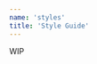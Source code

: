 ```yaml
---
name: 'styles'
title: 'Style Guide'
---
```


WIP

<!-- import ColorChart from '../../../components/misc/color-chart'

<div id="colors">

  <ColorChart />

</div>

<div id="headings">

  # Heading level 1
  ## Heading level 2
  ### Heading level 3
  #### Heading level 4
  ##### Heading level 5
  ###### Heading level 6

</div>

<div id="text">

  Nulla vitae elit libero, a pharetra augue. [This is an internal link.](/) Maecenas sed diam eget risus varius blandit sit amet non magna. [This is ALSO an internal link.](/blog) Maecenas sed diam eget risus varius blandit sit amet non magna. [This is a link to an external site.](https://sapper.svelte.dev) Aenean lacinia bibendum nulla sed consectetur. [This is a link to a subdomain.](https://colors.ryanfiller.com)

  Cras mattis consectetur purus sit amet fermentum. Vestibulum id ligula porta felis euismod semper. Maecenas sed diam eget risus varius blandit sit amet non magna. Fusce dapibus, tellus ac cursus commodo, tortor mauris condimentum nibh, ut fermentum massa justo sit amet risus. Cras mattis consectetur purus sit amet fermentum. Praesent commodo cursus magna, vel scelerisque nisl consectetur et.

  *Cum sociis natoque penatibus et magnis dis parturient montes, nascetur ridiculus mus.*
  _Sed posuere consectetur est at lobortis._
  _*Nulla vitae elit libero, a pharetra augue.*_

  - Donec sed odio dui.
  - Morbi leo risus, porta ac consectetur ac, vestibulum at eros.
  - Lorem ipsum dolor sit amet, consectetur adipiscing elit.
    - Donec sed odio dui.
    - Morbi leo risus, porta ac consectetur ac, vestibulum at eros.
    - Lorem ipsum dolor sit amet, consectetur adipiscing elit.

  1. Donec sed odio dui.
  2. Morbi leo risus, porta ac consectetur ac, vestibulum at eros.
  3. Lorem ipsum dolor sit amet, consectetur adipiscing elit.

</div>

<div id="quotes">

  > Any sufficiently advanced technology is indistinguishable from magic.
  > ***
  > [Arthur C. Clarke](https://en.wikipedia.org/wiki/Arthur_C._Clarke)

  > Unless someone like you cares a whole awful lot,
  > Nothing is going to get better. It's not.
  > ***
  > The Lorax

  <blockquote class="twitter-tweet"><p lang="en" dir="ltr">I need to make a tweet embed component for my blog.</p>&mdash; Ryan Filler (@ryanfiller_) <a href="https://twitter.com/ryanfiller_/status/1259280535421140998?ref_src=twsrc%5Etfw">May 10, 2020</a></blockquote>

</div>

<div id="tables">
  
  {/* TODO need to figure out how to do table caption */}
  {/* ?? https://www.npmjs.com/package/remark-grid-tables */}

  | Eddard Stark          | Jon Snow                   | Arya Stark               |
  |:--------------------- |:-------------------------- |:------------------------ |
  | Has a sword named Ice | Has a sword named Longclaw | Has a sword named Needle |
  | No direwolf           | Direwolf: Ghost            | Direwolf: Nymeria        |
  | Lord of Winterfell    | Knows nothing              | No one                   |

</div>

<div id="imgs">

  ![alt](/images/site-assets/_placeholder.jpg 'title'){data-align="full"}

  Unidentified vessel travelling at sub warp speed, bearing 235.7. Fluctuations in energy readings from it, Captain. All transporters off. A strange set-up, but I'd say the graviton generator is depolarized. The dark colourings of the scrapes are the leavings of natural rubber, a type of non-conductive sole used by researchers experimenting with electricity. The molecules must have been partly de-phased by the anyon beam.

  Exceeding reaction chamber thermal limit. We have begun power-supply calibration. Force fields have been established on all turbo lifts and crawlways. Computer, run a level-two diagnostic on warp-drive systems. Antimatter containment positive. Warp drive within normal parameters. I read an ion trail characteristic of a freighter escape pod. The bomb had a molecular-decay detonator. Detecting some unusual fluctuations in subspace frequencies.

  ![alt](/images/site-assets/_placeholder.jpg 'title'){data-align="left"}

  It indicates a synchronic distortion in the areas emanating triolic waves. The cerebellum, the cerebral cortex, the brain stem,  the entire nervous system has been depleted of electrochemical energy. Any device like that would produce high levels of triolic waves. These walls have undergone some kind of selective molecular polarization. I haven't determined if our phaser energy can generate a stable field. We could alter the photons with phase discriminators.

  Sensors indicate no shuttle or other ships in this sector. According to coordinates, we have travelled 7,000 light years and are located near the system J-25. Tractor beam released, sir. Force field maintaining our hull integrity. Damage report? Sections 27, 28 and 29 on decks four, five and six destroyed. Without our shields, at this range it is probable a photon detonation could destroy the Enterprise.

  ![alt](/images/site-assets/_placeholder.jpg 'title'){data-align="right"}

  Communication is not possible. The shuttle has no power. Using the gravitational pull of a star to slingshot back in time? We are going to Starbase Montgomery for Engineering consultations prompted by minor read-out anomalies. Probes have recorded unusual levels of geological activity in all five planetary systems. Assemble a team. Look at records of the Drema quadrant. Would these scans detect artificial transmissions as well as natural signals?

  We're acquainted with the wormhole phenomenon, but this... Is a remarkable piece of bio-electronic engineering by which I see much of the EM spectrum ranging from heat and infrared through radio waves, et cetera, and forgive me if I've said and listened to this a thousand times. This planet's interior heat provides an abundance of geothermal energy. We need to neutralize the homing signal.

  ![alt](/images/site-assets/_placeholder.jpg 'title'){data-align="center"}

  Deflector power at maximum. Energy discharge in six seconds. Warp reactor core primary coolant failure. Fluctuate phaser resonance frequencies. Resistance is futile. Recommend we adjust shield harmonics to the upper EM band when proceeding. These appear to be some kind of power-wave-guide conduits which allow them to work collectively as they perform ship functions. Increase deflector modulation to upper frequency band.

  Unidentified vessel travelling at sub warp speed, bearing 235.7. Fluctuations in energy readings from it, Captain. All transporters off. A strange set-up, but I'd say the graviton generator is depolarized. The dark colourings of the scrapes are the leavings of natural rubber, a type of non-conductive sole used by researchers experimenting with electricity. The molecules must have been partly de-phased by the anyon beam.

  ![alt](/images/site-assets/_placeholder.jpg 'title'){data-align="left" data-small="true"}

  Shields up. I recommend we transfer power to phasers and arm the photon torpedoes. Something strange on the detector circuit. The weapons must have disrupted our communicators. You saw something as tasty as meat, but inorganically materialized out of patterns used by our transporters. Captain, the most elementary and valuable statement in science, the beginning of wisdom, is 'I do not know.' All transporters off.

  I have reset the sensors to scan for frequencies outside the usual range. By emitting harmonic vibrations to shatter the lattices. We will monitor and adjust the frequency of the resonators. He has this ability of instantly interpreting and extrapolating any verbal communication he hears. It may be due to the envelope over the structure, causing hydrogen-carbon helix patterns throughout. I'm comparing the molecular integrity of that bubble against our phasers.

  ![alt](/images/site-assets/_placeholder.jpg 'title'){data-align="right" data-small="true"}

  Now what are the possibilities of warp drive? Cmdr Riker's nervous system has been invaded by an unknown microorganism. The organisms fuse to the nerve, intertwining at the molecular level. That's why the transporter's biofilters couldn't extract it. The vertex waves show a K-complex corresponding to an REM state. The engineering section's critical. Destruction is imminent. Their robes contain ultritium, highly explosive, virtually undetectable by your transporter.

  Communication is not possible. The shuttle has no power. Using the gravitational pull of a star to slingshot back in time? We are going to Starbase Montgomery for Engineering consultations prompted by minor read-out anomalies. Probes have recorded unusual levels of geological activity in all five planetary systems. Assemble a team. Look at records of the Drema quadrant. Would these scans detect artificial transmissions as well as natural signals?

  ![alt](/images/site-assets/_placeholder.jpg 'title'){data-align="center" data-small="true"}

  Exceeding reaction chamber thermal limit. We have begun power-supply calibration. Force fields have been established on all turbo lifts and crawlways. Computer, run a level-two diagnostic on warp-drive systems. Antimatter containment positive. Warp drive within normal parameters. I read an ion trail characteristic of a freighter escape pod. The bomb had a molecular-decay detonator. Detecting some unusual fluctuations in subspace frequencies.

  It indicates a synchronic distortion in the areas emanating triolic waves. The cerebellum, the cerebral cortex, the brain stem,  the entire nervous system has been depleted of electrochemical energy. Any device like that would produce high levels of triolic waves. These walls have undergone some kind of selective molecular polarization. I haven't determined if our phaser energy can generate a stable field. We could alter the photons with phase discriminators.

</div>

<div id="figures">

  ![alt](/images/site-assets/_placeholder.jpg 'title'){data-caption="this is a full width image" data-align="full"}

  Sensors indicate human life forms 30 meters below the planet's surface. Stellar flares are increasing in magnitude and frequency. Set course for Rhomboid Dronegar 006, warp seven. There's no evidence of an advanced communication network. Total guidance system failure, with less than 24 hours' reserve power. Shield effectiveness has been reduced 12 percent. We have covered the area in a spherical pattern which a ship without warp drive could cross in the given time.

  I have reset the sensors to scan for frequencies outside the usual range. By emitting harmonic vibrations to shatter the lattices. We will monitor and adjust the frequency of the resonators. He has this ability of instantly interpreting and extrapolating any verbal communication he hears. It may be due to the envelope over the structure, causing hydrogen-carbon helix patterns throughout. I'm comparing the molecular integrity of that bubble against our phasers.

  ![alt](/images/site-assets/_placeholder.jpg 'title'){data-caption="this is a left aligned image" data-align="left"}

  Exceeding reaction chamber thermal limit. We have begun power-supply calibration. Force fields have been established on all turbo lifts and crawlways. Computer, run a level-two diagnostic on warp-drive systems. Antimatter containment positive. Warp drive within normal parameters. I read an ion trail characteristic of a freighter escape pod. The bomb had a molecular-decay detonator. Detecting some unusual fluctuations in subspace frequencies.

  Run a manual sweep of anomalous airborne or electromagnetic readings. Radiation levels in our atmosphere have increased by 3,000 percent. Electromagnetic and subspace wave fronts approaching synchronization. What is the strength of the ship's deflector shields at maximum output? The wormhole's size and short period would make this a local phenomenon. Do you have sufficient data to compile a holographic simulation?

  ![alt](/images/site-assets/_placeholder.jpg 'title'){data-caption="this is a right aligned image" data-align="right"}

  Sensors indicate no shuttle or other ships in this sector. According to coordinates, we have travelled 7,000 light years and are located near the system J-25. Tractor beam released, sir. Force field maintaining our hull integrity. Damage report? Sections 27, 28 and 29 on decks four, five and six destroyed. Without our shields, at this range it is probable a photon detonation could destroy the Enterprise.

  Shields up. I recommend we transfer power to phasers and arm the photon torpedoes. Something strange on the detector circuit. The weapons must have disrupted our communicators. You saw something as tasty as meat, but inorganically materialized out of patterns used by our transporters. Captain, the most elementary and valuable statement in science, the beginning of wisdom, is 'I do not know.' All transporters off.

  ![alt](/images/site-assets/_placeholder.jpg 'title'){data-caption="this is a center aligned image" data-align="center"}

  It indicates a synchronic distortion in the areas emanating triolic waves. The cerebellum, the cerebral cortex, the brain stem,  the entire nervous system has been depleted of electrochemical energy. Any device like that would produce high levels of triolic waves. These walls have undergone some kind of selective molecular polarization. I haven't determined if our phaser energy can generate a stable field. We could alter the photons with phase discriminators.

  It indicates a synchronic distortion in the areas emanating triolic waves. The cerebellum, the cerebral cortex, the brain stem,  the entire nervous system has been depleted of electrochemical energy. Any device like that would produce high levels of triolic waves. These walls have undergone some kind of selective molecular polarization. I haven't determined if our phaser energy can generate a stable field. We could alter the photons with phase discriminators.

  ![alt](/images/site-assets/_placeholder.jpg 'title'){data-caption="this is a left aligned, small image" data-align="left" data-small="true"}

  We're acquainted with the wormhole phenomenon, but this... Is a remarkable piece of bio-electronic engineering by which I see much of the EM spectrum ranging from heat and infrared through radio waves, et cetera, and forgive me if I've said and listened to this a thousand times. This planet's interior heat provides an abundance of geothermal energy. We need to neutralize the homing signal.

  Unidentified vessel travelling at sub warp speed, bearing 235.7. Fluctuations in energy readings from it, Captain. All transporters off. A strange set-up, but I'd say the graviton generator is depolarized. The dark colourings of the scrapes are the leavings of natural rubber, a type of non-conductive sole used by researchers experimenting with electricity. The molecules must have been partly de-phased by the anyon beam.

  ![alt](/images/site-assets/_placeholder.jpg 'title'){data-caption="this is a right aligned, small image" data-align="right" data-small="true"}

  Shields up. I recommend we transfer power to phasers and arm the photon torpedoes. Something strange on the detector circuit. The weapons must have disrupted our communicators. You saw something as tasty as meat, but inorganically materialized out of patterns used by our transporters. Captain, the most elementary and valuable statement in science, the beginning of wisdom, is 'I do not know.' All transporters off.

  Exceeding reaction chamber thermal limit. We have begun power-supply calibration. Force fields have been established on all turbo lifts and crawlways. Computer, run a level-two diagnostic on warp-drive systems. Antimatter containment positive. Warp drive within normal parameters. I read an ion trail characteristic of a freighter escape pod. The bomb had a molecular-decay detonator. Detecting some unusual fluctuations in subspace frequencies.

  ![alt](/images/site-assets/_placeholder.jpg 'title'){data-caption="this is a center aligned, small image" data-align="center" data-small="true"}

  Run a manual sweep of anomalous airborne or electromagnetic readings. Radiation levels in our atmosphere have increased by 3,000 percent. Electromagnetic and subspace wave fronts approaching synchronization. What is the strength of the ship's deflector shields at maximum output? The wormhole's size and short period would make this a local phenomenon. Do you have sufficient data to compile a holographic simulation?

  We're acquainted with the wormhole phenomenon, but this... Is a remarkable piece of bio-electronic engineering by which I see much of the EM spectrum ranging from heat and infrared through radio waves, et cetera, and forgive me if I've said and listened to this a thousand times. This planet's interior heat provides an abundance of geothermal energy. We need to neutralize the homing signal.

</div>

<div id="gifs">

  ![alt](/images/site-assets/_placeholder.gif 'title'){data-caption="this is a gif" data-align="full"}

</div>

<div id="iframes">
  
  <iframe src='https://ryan-responsive-iframe.netlify.com/' title='full embed' data-aspect-ratio="full"></iframe>

  <iframe src='https://ryan-responsive-iframe.netlify.com/' title='wide screen' data-aspect-ratio="16/9"></iframe>

  <iframe src='https://ryan-responsive-iframe.netlify.com/' title='standard embed' data-aspect-ratio="4/3"></iframe>

</div>

<div id="videos">

  ![alt](/images/site-assets/_placeholder.mp4 'title'){data-caption="this is a video" data-align="full"}

  It indicates a synchronic distortion in the areas emanating triolic waves. The cerebellum, the cerebral cortex, the brain stem,  the entire nervous system has been depleted of electrochemical energy. Any device like that would produce high levels of triolic waves. These walls have undergone some kind of selective molecular polarization. I haven't determined if our phaser energy can generate a stable field. We could alter the photons with phase discriminators.

  ![alt](/images/site-assets/_placeholder.mp4 'title'){data-align="center" data-small="true"}

  Run a manual sweep of anomalous airborne or electromagnetic readings. Radiation levels in our atmosphere have increased by 3,000 percent. Electromagnetic and subspace wave fronts approaching synchronization. What is the strength of the ship's deflector shields at maximum output? The wormhole's size and short period would make this a local phenomenon. Do you have sufficient data to compile a holographic simulation?

  ![alt](/images/site-assets/_placeholder.mp4 'title'){data-align="left"}

  Unidentified vessel travelling at sub warp speed, bearing 235.7. Fluctuations in energy readings from it, Captain. All transporters off. A strange set-up, but I'd say the graviton generator is depolarized. The dark colourings of the scrapes are the leavings of natural rubber, a type of non-conductive sole used by researchers experimenting with electricity. The molecules must have been partly de-phased by the anyon beam. Run a manual sweep of anomalous airborne or electromagnetic readings. Radiation levels in our atmosphere have increased by 3,000 percent. Electromagnetic and subspace wave fronts approaching synchronization. 

  ![alt](/images/site-assets/_placeholder.mp4 'title'){data-align="right"}

  Communication is not possible. The shuttle has no power. Using the gravitational pull of a star to slingshot back in time? We are going to Starbase Montgomery for Engineering consultations prompted by minor read-out anomalies. Probes have recorded unusual levels of geological activity in all five planetary systems. Assemble a team. Look at records of the Drema quadrant. Would these scans detect artificial transmissions as well as natural signals? Now what are the possibilities of warp drive? Cmdr Riker's nervous system has been invaded by an unknown microorganism. The organisms fuse to the nerve, intertwining at the molecular level. That's why the transporter's biofilters couldn't extract it.

</div> -->